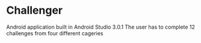 # Challenger
Android application built in Android Studio 3.0.1
The user has to complete 12 challenges from four different cageries
